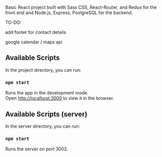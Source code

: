 Basic React project built with Sass CSS, React-Router, and Redux for the front end and Node.js, Express, PostgreSQL for the backend.

TO-DO:

add footer for contact details

google calendar / maps api

## Available Scripts

In the project directory, you can run:

### `npm start`

Runs the app in the development mode.<br />
Open [http://localhost:3000](http://localhost:3000) to view it in the browser.

## Available Scripts (server)

In the server directory, you can run:

### `npm start`

Runs the server on port 3002.

